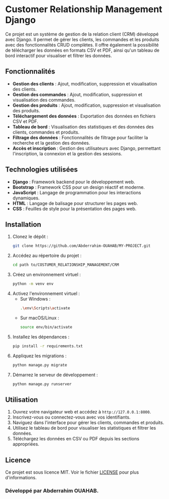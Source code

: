 # Customer Relationship Management Django

Ce projet est un système de gestion de la relation client (CRM) développé avec Django. Il permet de gérer les clients, les commandes et les produits avec des fonctionnalités CRUD complètes. Il offre également la possibilité de télécharger les données en formats CSV et PDF, ainsi qu'un tableau de bord interactif pour visualiser et filtrer les données.

## Fonctionnalités

- **Gestion des clients** : Ajout, modification, suppression et visualisation des clients.
- **Gestion des commandes** : Ajout, modification, suppression et visualisation des commandes.
- **Gestion des produits** : Ajout, modification, suppression et visualisation des produits.
- **Téléchargement des données** : Exportation des données en fichiers CSV et PDF.
- **Tableau de bord** : Visualisation des statistiques et des données des clients, commandes et produits.
- **Filtrage des données** : Fonctionnalités de filtrage pour faciliter la recherche et la gestion des données.
- **Accès et inscription** : Gestion des utilisateurs avec Django, permettant l'inscription, la connexion et la gestion des sessions.

## Technologies utilisées

- **Django** : Framework backend pour le développement web.
- **Bootstrap** : Framework CSS pour un design réactif et moderne.
- **JavaScript** : Langage de programmation pour les interactions dynamiques.
- **HTML** : Langage de balisage pour structurer les pages web.
- **CSS** : Feuilles de style pour la présentation des pages web.

## Installation

1. Clonez le dépôt :
    ```sh
    git clone https://github.com/Abderrahim-OUAHAB/MY-PROJECT.git
    ```
2. Accédez au répertoire du projet :
    ```sh
    cd path to/COSTUMER_RELATIONSHIP_MANAGEMENT/CRM
    ```
3. Créez un environnement virtuel :
    ```sh
    python -m venv env
    ```
4. Activez l'environnement virtuel :
    - Sur Windows :
        ```sh
        .\env\Scripts\activate
        ```
    - Sur macOS/Linux :
        ```sh
        source env/bin/activate
        ```
5. Installez les dépendances :
    ```sh
    pip install -r requirements.txt
    ```
6. Appliquez les migrations :
    ```sh
    python manage.py migrate
    ```
7. Démarrez le serveur de développement :
    ```sh
    python manage.py runserver
    ```

## Utilisation

1. Ouvrez votre navigateur web et accédez à `http://127.0.0.1:8000`.
2. Inscrivez-vous ou connectez-vous avec vos identifiants.
3. Naviguez dans l'interface pour gérer les clients, commandes et produits.
4. Utilisez le tableau de bord pour visualiser les statistiques et filtrer les données.
5. Téléchargez les données en CSV ou PDF depuis les sections appropriées.


## Licence

Ce projet est sous licence MIT. Voir le fichier [LICENSE](https://github.com/Abderrahim-OUAHAB/MY-PROJECT/blob/main/LICENSE) pour plus d'informations.


### Développé par  Abderrahim OUAHAB.
